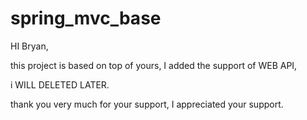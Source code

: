 spring_mvc_base
===============

HI Bryan,

this project is based on top of yours, I added the support of WEB API,

i WILL DELETED LATER.

thank you very much for your support, I appreciated your support.
